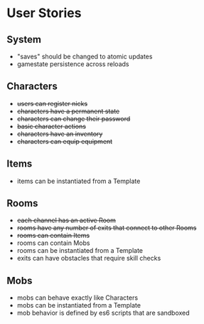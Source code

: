 # User Stories

## System

* "saves" should be changed to atomic updates
* gamestate persistence across reloads


## Characters

* ~~users can register nicks~~
* ~~characters have a permanent state~~
* ~~characters can change their password~~
* ~~basic character actions~~
* ~~characters have an inventory~~
* ~~characters can equip equipment~~


## Items

* items can be instantiated from a Template

   
## Rooms

* ~~each channel has an active Room~~
* ~~rooms have any number of exits that connect to other Rooms~~
* ~~rooms can contain Items~~
* rooms can contain Mobs
* rooms can be instantiated from a Template
* exits can have obstacles that require skill checks 


## Mobs

* mobs can behave exactly like Characters
* mobs can be instantiated from a Template
* mob behavior is defined by es6 scripts that are sandboxed


